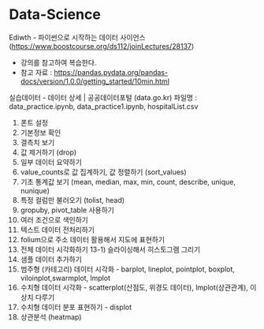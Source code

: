 # Data-Science

Ediwth - 파이썬으로 시작하는 데이터 사이언스 (https://www.boostcourse.org/ds112/joinLectures/28137)

- 강의를 참고하여 복습한다. 
- 참고 자료 : https://pandas.pydata.org/pandas-docs/version/1.0.0/getting_started/10min.html

실습데이터 - 데이터 상세 | 공공데이터포털 (data.go.kr)
파일명 : data_practice.ipynb, data_practice1.ipynb, hospitalList.csv

1. 폰트 설정 
2. 기본정보 확인
3. 결측치 보기
4. 값 제거하기 (drop)
5. 일부 데이터 요약하기
6. value_counts로 값 집계하기, 값 정렬하기 (sort_values)
7. 기초 통계값 보기 (mean, median, max, min, count, describe, unique, nunique)
8. 특정 컬럼만 불러오기 (tolist, head)
9. gropuby, pivot_table 사용하기
10. 여러 조건으로 색인하기 
11. 텍스트 데이터 전처리하기
12. folium으로 주소 데이터 활용해서 지도에 표현하기
13. 전체 데이터 시각화하기
13-1) 슬라이싱해서 히스토그램 그리기
14. 샘플 데이터 추가하기
15. 범주형 (카테고리) 데이터 시각화 - barplot, lineplot, pointplot, boxplot, viloinplot,swarmplot, lmplot
16. 수치형 데이터 시각화 - scatterplot(산점도, 위경도 데이터), lmplot(상관관계), 이상치 다루기
17. 수치형 데이터 분포 표현하기 - displot 
18. 상관분석 (heatmap)
